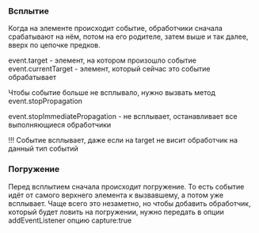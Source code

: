 ### Всплытие
Когда на элементе происходит событие, обработчики сначала срабатывают на нём,
потом на его родителе, затем выше и так далее, вверх по цепочке предков.

event.target - элемент, на котором произошло событие\
event.currentTarget - элемент, который сейчас это событие обрабатывает

Чтобы событие больше не всплывало, нужно вызвать метод event.stopPropagation

event.stopImmediatePropagation - не всплывает, останавливает все выполняющиеся обработчики

!!! Событие всплывает, даже если на target не висит обработчик на данный тип событий

### Погружение

Перед всплытием сначала происходит погружение. То есть событие идёт от самого верхнего
элемента к вызвавшему, а потом уже всплывает. Чаще всего это незаметно, но чтобы добавить обработчик,
который будет ловить на погружении, нужно передать в опции addEventListener опцию capture:true